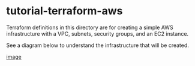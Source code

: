 # tutorial-terraform-aws

Terraform definitions in this directory are for creating a simple AWS infrastructure with a VPC, subnets, security groups, and an EC2 instance.

See a diagram below to understand the infrastructure that will be created.

[image](tutorial-terraform/lib/turorial-terraform.drawio.png)